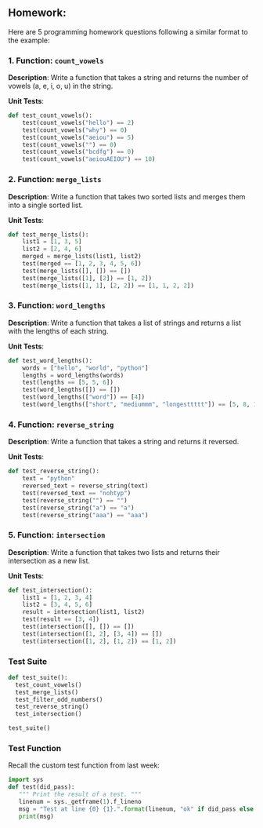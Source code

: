 ## Homework:

Here are 5 programming homework questions following a similar format to the example:

### 1. Function: `count_vowels`

**Description**: Write a function that takes a string and returns the number of vowels (a, e, i, o, u) in the string.

**Unit Tests**:

```python
def test_count_vowels():
    test(count_vowels("hello") == 2)
    test(count_vowels("why") == 0)
    test(count_vowels("aeiou") == 5)
    test(count_vowels("") == 0)
    test(count_vowels("bcdfg") == 0)
    test(count_vowels("aeiouAEIOU") == 10)
```

### 2. Function: `merge_lists`

**Description**: Write a function that takes two sorted lists and merges them into a single sorted list.

**Unit Tests**:

```python  
def test_merge_lists():
    list1 = [1, 3, 5]
    list2 = [2, 4, 6]
    merged = merge_lists(list1, list2)
    test(merged == [1, 2, 3, 4, 5, 6])
    test(merge_lists([], []) == [])
    test(merge_lists([1], [2]) == [1, 2])
    test(merge_lists([1, 1], [2, 2]) == [1, 1, 2, 2])
```

### 3. Function: `word_lengths`

**Description**: Write a function that takes a list of strings and returns a list with the lengths of each string.

**Unit Tests**:

```python
def test_word_lengths():
    words = ["hello", "world", "python"]
    lengths = word_lengths(words)
    test(lengths == [5, 5, 6])
    test(word_lengths([]) == [])
    test(word_lengths(["word"]) == [4])
    test(word_lengths(["short", "mediummm", "longesttttt"]) == [5, 8, 10])
```

### 4. Function: `reverse_string`

**Description**: Write a function that takes a string and returns it reversed.

**Unit Tests**:

```python
def test_reverse_string():
    text = "python"
    reversed_text = reverse_string(text)
    test(reversed_text == "nohtyp")
    test(reverse_string("") == "")
    test(reverse_string("a") == "a")
    test(reverse_string("aaa") == "aaa")
```

### 5. Function: `intersection`

**Description**: Write a function that takes two lists and returns their intersection as a new list.

**Unit Tests**:

```python
def test_intersection():
    list1 = [1, 2, 3, 4]
    list2 = [3, 4, 5, 6]
    result = intersection(list1, list2)
    test(result == [3, 4])
    test(intersection([], []) == [])
    test(intersection([1, 2], [3, 4]) == [])
    test(intersection([1, 2], [1, 2]) == [1, 2])
```

### Test Suite

```python
def test_suite():
  test_count_vowels()
  test_merge_lists() 
  test_filter_odd_numbers()
  test_reverse_string()
  test_intersection()

test_suite()
```

### Test Function

Recall the custom test function from last week:
```python
import sys
def test(did_pass):
   """ Print the result of a test. """
   linenum = sys._getframe(1).f_lineno
   msg = "Test at line {0} {1}.".format(linenum, "ok" if did_pass else "FAILED")
   print(msg)

```